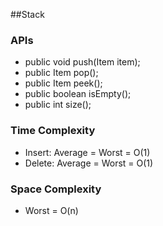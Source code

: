 ##Stack

### APIs
- public void push(Item item);
- public Item pop();
- public Item peek();
- public boolean isEmpty();
- public int size();

### Time Complexity
- Insert: Average = Worst = O(1)
- Delete: Average = Worst = O(1) 

### Space Complexity
- Worst = O(n)
